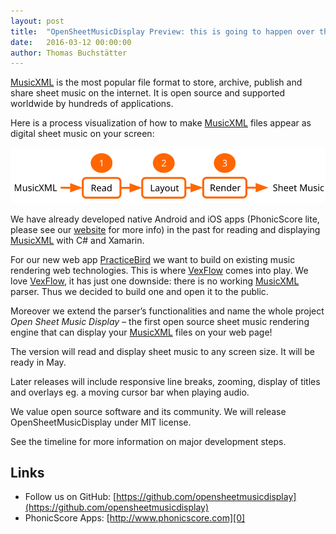 ```yaml
---
layout: post
title:  "OpenSheetMusicDisplay Preview: this is going to happen over the next months"
date:   2016-03-12 00:00:00
author: Thomas Buchstätter
---
```


[MusicXML][2] is the most popular file format to store, archive, publish and share sheet music on the internet. It is open source and supported worldwide by hundreds of applications.

Here is a process visualization of how to make [MusicXML][2] files appear as digital sheet music on your screen:

![OSMD Engine Process Visualization](/assets/osmd_process.svg)

We have already developed native Android and iOS apps (PhonicScore lite, please see our [website][0] for more info) in the past for reading and displaying [MusicXML][2] with C# and Xamarin.

For our new web app [PracticeBird][3] we want to build on existing music rendering web technologies. This is where [VexFlow][1] comes into play. We love [VexFlow][1], it has just one downside: there is no working [MusicXML][2] parser. Thus we decided to build one and open it to the public.

Moreover we extend the parser’s functionalities and name the whole project _Open Sheet Music Display_ – the first open source sheet music rendering engine that can display your [MusicXML][2] files on your web page!

The version will read and display sheet music to any screen size. It will be ready in May.

Later releases will include responsive line breaks, zooming, display of titles and overlays eg. a moving cursor bar when playing audio.

We value open source software and its community. We will release OpenSheetMusicDisplay under MIT license.

See the timeline for more information on major development steps.

## Links

* Follow us on GitHub: [https://github.com/opensheetmusicdisplay](https://github.com/opensheetmusicdisplay)
* PhonicScore Apps: [http://www.phonicscore.com][0]

[0]: http://www.phonicscore.com/
[1]: http://www.vexflow.com/
[2]: https://www.musicxml.com/
[3]: https://www.practicebird.com/
